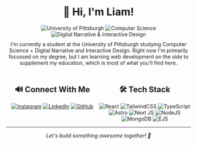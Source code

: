 <style>
  .no-pointer {
    cursor: default !important;
  }
</style>

<div align="center">
    <h1 align="center">👋 Hi, I'm Liam!</h1>
    <img src="https://img.shields.io/badge/University-Pittsburgh-blue?style=for-the-badge" alt="University of Pittsburgh" class="no-pointer">
    <img src="https://img.shields.io/badge/Major-Computer%20Science-orange?style=for-the-badge" alt="Computer Science" class="no-pointer">
    <img src="https://img.shields.io/badge/Minor-Digital%20Narrative%20%26%20Interactive%20Design-green?style=for-the-badge" alt="Digital Narrative & Interactive Design" class="no-pointer">
    <p style="margin-top: 0.75em">
      I'm currently a student at the University of Pittsburgh studying Computer Science + Digital Narrative and Interactive Design. Right now I'm primarily focussed on my degree, but I am learning web development on the side to supplement my education, which is most of what you'll find here.
    </p>
</div>


<div style="display: flex; justify-content: space-between; margin-top: 20px;">
  <div style="flex: 1;">
    <h2 align="center">🔊 Connect With Me</h2>
    <div align="center">
      <a href="https://www.instagram.com/liamsullivanphoto/"><img src="https://img.shields.io/badge/Instagram-%23E4405F.svg?style=for-the-badge&logo=Instagram&logoColor=white" alt="Instagram"></a>
      <a href="https://www.linkedin.com/in/liambsulliva/"><img src="https://img.shields.io/badge/linkedin-%230077B5.svg?style=for-the-badge&logo=linkedin&logoColor=white" alt="LinkedIn"></a>
      <a href="https://github.com/liambsulliva"><img src="https://img.shields.io/badge/github-%23121011.svg?style=for-the-badge&logo=github&logoColor=white" alt="GitHub"></a>
    </div>
  </div>
  <div style="flex: 1;">
    <h2 align="center">🛠️ Tech Stack</h2>
    <div align="center">
      <img src="https://img.shields.io/badge/react-%2320232a.svg?style=for-the-badge&logo=react&logoColor=%2361DAFB" alt="React" class="no-pointer">
      <img src="https://img.shields.io/badge/tailwindcss-%2338B2AC.svg?style=for-the-badge&logo=tailwind-css&logoColor=white" alt="TailwindCSS" class="no-pointer">
      <img src="https://img.shields.io/badge/typescript-%23007ACC.svg?style=for-the-badge&logo=typescript&logoColor=white" alt="TypeScript" class="no-pointer">
      <img src="https://img.shields.io/badge/astro-%232C2052.svg?style=for-the-badge&logo=astro&logoColor=white" alt="Astro" class="no-pointer">
      <img src="https://img.shields.io/badge/Next-black?style=for-the-badge&logo=next.js&logoColor=white" alt="Next JS" class="no-pointer">
      <img src="https://img.shields.io/badge/node.js-6DA55F?style=for-the-badge&logo=node.js&logoColor=white" alt="NodeJS" class="no-pointer">
      <img src="https://img.shields.io/badge/MongoDB-%234ea94b.svg?style=for-the-badge&logo=mongodb&logoColor=white" alt="MongoDB" class="no-pointer">
      <img src="https://img.shields.io/badge/EJS-B4CA65?style=for-the-badge&logo=ejs&logoColor=white" alt="EJS" class="no-pointer">
    </div>
  </div>
</div>

---

<div align="center">
  <i>Let's build something awesome together! 🚀</i>
</div>
